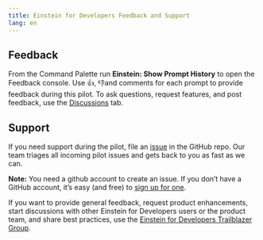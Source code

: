 ```yaml
---
title: Einstein for Developers Feedback and Support
lang: en
---
```


## Feedback

From the Command Palette run **Einstein: Show Prompt History** to open the Feedback console. Use 👍, 👎and comments for each prompt to provide feedback during this pilot. To ask questions, request features, and post feedback, use the [Discussions](https://github.com/forcedotcom/Einstein-GPT-for-Developers/discussions) tab.

## Support

If you need support during the pilot, file an [issue](https://github.com/forcedotcom/Einstein-GPT-for-Developers/issues) in the GitHub repo. Our team triages all incoming pilot issues and gets back to you as fast as we can.

**Note:** You need a github account to create an issue. If you don’t have a GitHub account, it’s easy (and free) to [sign up for one](https://github.com/join?ref_cta=Sign+up&ref_loc=header+logged+out&ref_page=%2F&source=header-home).

If you want to provide general feedback, request product enhancements, start discussions with other Einstein for Developers users or the product team, and share best practices, use the [Einstein for Developers Trailblazer Group](https://trailhead.salesforce.com/trailblazer-community/groups/0F94V000000oRJs?tab=discussion&sort=LAST_MODIFIED_DATE_DESC).
